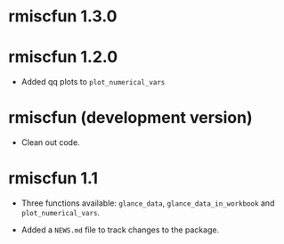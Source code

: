 # rmiscfun 1.3.0

# rmiscfun 1.2.0

- Added qq plots to `plot_numerical_vars`

# rmiscfun (development version)

- Clean out code.

# rmiscfun 1.1

- Three functions available: `glance_data`, `glance_data_in_workbook` and `plot_numerical_vars`.

* Added a `NEWS.md` file to track changes to the package.
